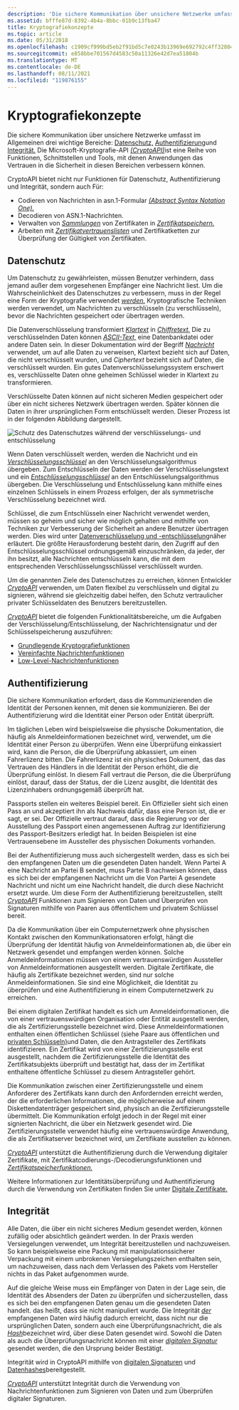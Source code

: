 ```yaml
---
description: 'Die sichere Kommunikation über unsichere Netzwerke umfasst im Allgemeinen drei wichtige Bereiche: Datenschutz, Authentifizierung und Integrität.'
ms.assetid: bfffe87d-8392-4b4a-8bbc-01b9c13fba47
title: Kryptografiekonzepte
ms.topic: article
ms.date: 05/31/2018
ms.openlocfilehash: c1909cf999bd5eb2f91bd5c7e0243b13969e692792c4ff32804e7c9a7d2940b9
ms.sourcegitcommit: e858bbe701567d4583c50a11326e42d7ea51804b
ms.translationtype: MT
ms.contentlocale: de-DE
ms.lasthandoff: 08/11/2021
ms.locfileid: "119876155"
---
```

# <a name="cryptography-concepts"></a>Kryptografiekonzepte

Die sichere Kommunikation über unsichere Netzwerke umfasst im Allgemeinen drei wichtige Bereiche: [Datenschutz,](#privacy) [Authentifizierung](#authentication)und [Integrität.](#integrity) Die Microsoft-Kryptografie-API [*(CryptoAPI)*](../secgloss/c-gly.md)ist eine Reihe von Funktionen, Schnittstellen und Tools, mit denen Anwendungen das Vertrauen in die Sicherheit in diesen Bereichen verbessern können.

CryptoAPI bietet nicht nur Funktionen für [](../secgloss/c-gly.md) Datenschutz, Authentifizierung und Integrität, sondern auch Für:

-   Codieren von Nachrichten in asn.1-Formular [*(Abstract Syntax Notation One).*](../secgloss/a-gly.md)
-   Decodieren von ASN.1-Nachrichten.
-   Verwalten von [*Sammlungen*](../secgloss/c-gly.md) von Zertifikaten in [*Zertifikatspeichern.*](../secgloss/c-gly.md)
-   Arbeiten mit [*Zertifikatvertrauenslisten*](../secgloss/c-gly.md) und Zertifikatketten zur Überprüfung der Gültigkeit von Zertifikaten.

## <a name="privacy"></a>Datenschutz

Um Datenschutz zu gewährleisten, müssen Benutzer verhindern, dass jemand außer dem vorgesehenen Empfänger eine Nachricht liest. Um die Wahrscheinlichkeit des Datenschutzes zu verbessern, muss in der Regel eine Form der Kryptografie verwendet [*werden.*](../secgloss/c-gly.md) Kryptografische Techniken werden verwendet, um Nachrichten zu verschlüsseln (zu verschlüsseln), bevor die Nachrichten gespeichert oder übertragen werden.

Die Datenverschlüsselung transformiert [*Klartext*](../secgloss/p-gly.md) in [*Chiffretext.*](../secgloss/c-gly.md) Die zu verschlüsselnden Daten können [*ASCII-Text,*](../secgloss/a-gly.md) eine Datenbankdatei oder andere Daten sein. In dieser Dokumentation wird der Begriff [*Nachricht*](../secgloss/m-gly.md) verwendet, um auf alle Daten zu verweisen, Klartext bezieht sich auf Daten, die nicht verschlüsselt wurden, und *Ciphertext* bezieht sich auf Daten, die verschlüsselt wurden. Ein gutes Datenverschlüsselungssystem erschwert es, verschlüsselte Daten ohne geheimen Schlüssel wieder in Klartext zu transformieren.

Verschlüsselte Daten können auf nicht sicheren Medien gespeichert oder über ein nicht sicheres Netzwerk übertragen werden. Später können die Daten in ihrer ursprünglichen Form entschlüsselt werden. Dieser Prozess ist in der folgenden Abbildung dargestellt.

![Schutz des Datenschutzes während der verschlüsselungs- und entschlüsselung](images/capi01.png)

Wenn Daten verschlüsselt werden, werden die Nachricht und ein [*Verschlüsselungsschlüssel*](../secgloss/e-gly.md) an den Verschlüsselungsalgorithmus übergeben. Zum Entschlüsseln der Daten werden der Verschlüsselungstext und ein [*Entschlüsselungsschlüssel*](../secgloss/d-gly.md) an den Entschlüsselungsalgorithmus übergeben. Die Verschlüsselung und Entschlüsselung kann mithilfe eines einzelnen Schlüssels in einem Prozess erfolgen, der als symmetrische Verschlüsselung bezeichnet wird.

Schlüssel, die zum Entschlüsseln einer Nachricht verwendet werden, müssen so geheim und sicher wie möglich gehalten und mithilfe von Techniken zur Verbesserung der Sicherheit an andere Benutzer übertragen werden. Dies wird unter [Datenverschlüsselung und -entschlüsselung](data-encryption-and-decryption.md)näher erläutert. Die größte Herausforderung besteht darin, den Zugriff auf den Entschlüsselungsschlüssel ordnungsgemäß einzuschränken, da jeder, der ihn besitzt, alle Nachrichten entschlüsseln kann, die mit dem entsprechenden Verschlüsselungsschlüssel verschlüsselt wurden.

Um die genannten Ziele des Datenschutzes zu erreichen, können Entwickler [*CryptoAPI*](../secgloss/c-gly.md) verwenden, um Daten flexibel zu verschlüsseln und digital zu signieren, während sie gleichzeitig dabei helfen, den Schutz vertraulicher privater Schlüsseldaten des Benutzers bereitzustellen.

[*CryptoAPI*](../secgloss/c-gly.md) bietet die folgenden Funktionalitätsbereiche, um die Aufgaben der Verschlüsselung/Entschlüsselung, der Nachrichtensignatur und der Schlüsselspeicherung auszuführen:

-   [Grundlegende Kryptografiefunktionen](cryptography-functions.md)
-   [Vereinfachte Nachrichtenfunktionen](cryptography-functions.md)
-   [Low-Level-Nachrichtenfunktionen](cryptography-functions.md)

## <a name="authentication"></a>Authentifizierung

Die sichere Kommunikation erfordert, dass die Kommunizierenden die Identität der Personen kennen, mit denen sie kommunizieren. Bei der Authentifizierung wird die Identität einer Person oder Entität überprüft.

Im täglichen Leben wird beispielsweise die physische Dokumentation, die häufig als Anmeldeinformationen bezeichnet wird, verwendet, um die Identität einer Person zu überprüfen. Wenn eine Überprüfung einkassiert wird, kann die Person, die die Überprüfung abkassiert, um einen Fahrerlizenz bitten. Die Fahrerlizenz ist ein physisches Dokument, das das Vertrauen des Händlers in die Identität der Person erhöht, die die Überprüfung einlöst. In diesem Fall vertraut die Person, die die Überprüfung einlöst, darauf, dass der Status, der die Lizenz ausgibt, die Identität des Lizenzinhabers ordnungsgemäß überprüft hat.

Passports stellen ein weiteres Beispiel bereit. Ein Offizieller sieht sich einen Pass an und akzeptiert ihn als Nachweis dafür, dass eine Person ist, die er sagt, er sei. Der Offizielle vertraut darauf, dass die Regierung vor der Ausstellung des Passport einen angemessenen Auftrag zur Identifizierung des Passport-Besitzers erledigt hat. In beiden Beispielen ist eine Vertrauensebene im Aussteller des physischen Dokuments vorhanden.

Bei der Authentifizierung muss auch sichergestellt werden, dass es sich bei den empfangenen Daten um die gesendeten Daten handelt. Wenn Partei A eine Nachricht an Partei B sendet, muss Partei B nachweisen können, dass es sich bei der empfangenen Nachricht um die Von Partei A gesendete Nachricht und nicht um eine Nachricht handelt, die durch diese Nachricht ersetzt wurde. Um diese Form der Authentifizierung bereitzustellen, stellt [*CryptoAPI*](../secgloss/c-gly.md) Funktionen zum Signieren von Daten und Überprüfen von Signaturen mithilfe von Paaren aus öffentlichem und privatem Schlüssel bereit.

Da die Kommunikation über ein Computernetzwerk ohne physischen Kontakt zwischen den Kommunikationsatoren erfolgt, hängt die Überprüfung der Identität häufig von Anmeldeinformationen ab, die über ein Netzwerk gesendet und empfangen werden können. Solche Anmeldeinformationen müssen von einem vertrauenswürdigen Aussteller von Anmeldeinformationen ausgestellt werden. Digitale Zertifikate, die häufig als Zertifikate bezeichnet werden, sind nur solche Anmeldeinformationen. Sie sind eine Möglichkeit, die Identität zu überprüfen und eine Authentifizierung in einem Computernetzwerk zu erreichen.

Bei einem digitalen Zertifikat handelt es sich um Anmeldeinformationen, die von einer vertrauenswürdigen Organisation oder Entität ausgestellt werden, die als Zertifizierungsstelle bezeichnet wird. Diese Anmeldeinformationen enthalten einen öffentlichen Schlüssel (siehe Paare aus öffentlichen und [privaten Schlüsseln)](public-private-key-pairs.md)und Daten, die den Antragsteller des Zertifikats identifizieren. Ein Zertifikat wird von einer Zertifizierungsstelle erst ausgestellt, nachdem die Zertifizierungsstelle die Identität des Zertifikatsubjekts überprüft und bestätigt hat, dass der im Zertifikat enthaltene öffentliche Schlüssel zu diesem Antragsteller gehört.

Die Kommunikation zwischen einer Zertifizierungsstelle und einem Anforderer des Zertifikats kann durch den Anfordernden erreicht werden, der die erforderlichen Informationen, die möglicherweise auf einem Diskettendatenträger gespeichert sind, physisch an die Zertifizierungsstelle übermittelt. Die Kommunikation erfolgt jedoch in der Regel mit einer signierten Nachricht, die über ein Netzwerk gesendet wird. Die Zertifizierungsstelle verwendet häufig eine vertrauenswürdige Anwendung, die als Zertifikatserver bezeichnet wird, um Zertifikate ausstellen zu können.

[*CryptoAPI*](../secgloss/c-gly.md) unterstützt die Authentifizierung durch die Verwendung digitaler Zertifikate, mit Zertifikatcodierungs-/Decodierungsfunktionen und [*Zertifikatspeicherfunktionen.*](../secgloss/c-gly.md)

Weitere Informationen zur Identitätsüberprüfung und Authentifizierung durch die Verwendung von Zertifikaten finden Sie unter [Digitale Zertifikate.](digital-certificates.md)

## <a name="integrity"></a>Integrität

Alle Daten, die über ein nicht sicheres Medium gesendet werden, können zufällig oder absichtlich geändert werden. In der Praxis werden Versiegelungen verwendet, um Integrität bereitzustellen und nachzuweisen. So kann beispielsweise eine Packung mit manipulationssicherer Verpackung mit einem unbrokenen Versiegelungszeichen enthalten sein, um nachzuweisen, dass nach dem Verlassen des Pakets vom Hersteller nichts in das Paket aufgenommen wurde.

Auf die gleiche Weise muss ein Empfänger von Daten in der Lage sein, die Identität des Absenders der Daten zu überprüfen und sicherzustellen, dass es sich bei den empfangenen Daten genau um die gesendeten Daten handelt. das heißt, dass sie nicht manipuliert wurde. Die Integrität [*der*](../secgloss/i-gly.md) empfangenen Daten wird häufig dadurch erreicht, dass nicht nur die ursprünglichen Daten, sondern auch eine Überprüfungsnachricht, die als [*Hash*](../secgloss/h-gly.md)bezeichnet wird, über diese Daten gesendet wird. Sowohl die Daten als auch die Überprüfungsnachricht können mit einer [*digitalen Signatur*](../secgloss/d-gly.md) gesendet werden, die den Ursprung beider Bestätigt.

Integrität wird in CryptoAPI mithilfe von [digitalen Signaturen](digital-signatures.md) und [Datenhashes](data-hashes.md)bereitgestellt.

[*CryptoAPI*](../secgloss/c-gly.md) unterstützt Integrität durch die Verwendung von Nachrichtenfunktionen zum Signieren von Daten und zum Überprüfen digitaler Signaturen.

 

 

